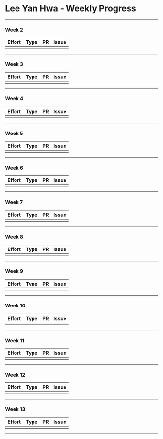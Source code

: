 # Lee Yan Hwa - Weekly Progress
-----------------------------------------------
### Week 2
Effort | Type | PR | Issue
-------|------|----|------
 | | |
 -----------------------------------------------
 ### Week 3
Effort | Type | PR | Issue
-------|------|----|------
 | | |
 -----------------------------------------------
 ### Week 4
Effort | Type | PR | Issue
-------|------|----|------
 | | |
 -----------------------------------------------
 ### Week 5
Effort | Type | PR | Issue
-------|------|----|------
 | | |
 -----------------------------------------------
 ### Week 6
Effort | Type | PR | Issue
-------|------|----|------
 | | |
 -----------------------------------------------
 ### Week 7
Effort | Type | PR | Issue
-------|------|----|------
 | | |
 -----------------------------------------------
 ### Week 8
Effort | Type | PR | Issue
-------|------|----|------
 | | |
 -----------------------------------------------
 ### Week 9
Effort | Type | PR | Issue
-------|------|----|------
 | | |
 -----------------------------------------------
 ### Week 10
Effort | Type | PR | Issue
-------|------|----|------
 | | |
 -----------------------------------------------
 ### Week 11
Effort | Type | PR | Issue
-------|------|----|------
 | | |
 -----------------------------------------------
 ### Week 12
Effort | Type | PR | Issue
-------|------|----|------
 | | |
 -----------------------------------------------
 ### Week 13
Effort | Type | PR | Issue
-------|------|----|------
 | | |
 -----------------------------------------------
